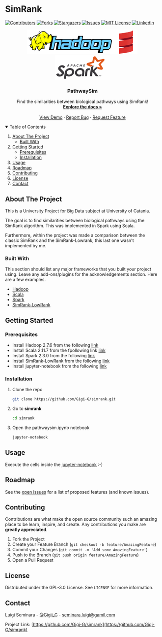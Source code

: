 # SimRank

[![Contributors][contributors-shield]][contributors-url]
[![Forks][forks-shield]][forks-url]
[![Stargazers][stars-shield]][stars-url]
[![Issues][issues-shield]][issues-url]
[![MIT License][license-shield]][license-url]
[![LinkedIn][linkedin-shield]][linkedin-url]



<p align="center">
  <a href="https://github.com/Gigi-G/simrank" target="_blank">
    <img src="img/Hadoop.png" width="280" height="80"><img src="img/Scala.png" width="80" height="80"><img src="img/Spark.png" width="180" height="80">
  </a>


  <h3 align="center">PathwaySim</h3>

  <p align="center">
    Find the similarities between biological pathways using SimRank!
    <br />
    <a href="https://github.com/Gigi-G/simrank"><strong>Explore the docs »</strong></a>
    <br />
    <br />
    <a href="https://github.com/Gigi-G/simrank">View Demo</a>
    ·
    <a href="https://github.com/Gigi-G/simrank/issues">Report Bug</a>
    ·
    <a href="https://github.com/Gigi-G/simrank/issues">Request Feature</a>
  </p>




<details open="open">
  <summary>Table of Contents</summary>
  <ol>
    <li>
      <a href="#about-the-project">About The Project</a>
      <ul>
        <li><a href="#built-with">Built With</a></li>
      </ul>
    </li>
    <li>
      <a href="#getting-started">Getting Started</a>
      <ul>
        <li><a href="#prerequisites">Prerequisites</a></li>
        <li><a href="#installation">Installation</a></li>
      </ul>
    </li>
    <li><a href="#usage">Usage</a></li>
    <li><a href="#roadmap">Roadmap</a></li>
    <li><a href="#contributing">Contributing</a></li>
    <li><a href="#license">License</a></li>
    <li><a href="#contact">Contact</a></li>
  </ol>
</details>



## About The Project

This is a University Project for Big Data subject at University of Catania.

The goal is to find similarities between biological pathways using the SimRank algorithm. This was implemented in Spark using Scala.

Furthermore, within the project was made a comparison between the classic SimRank and the SimRank-Lowrank, this last one wasn't implemented by me.



### Built With

This section should list any major frameworks that you built your project using. Leave any add-ons/plugins for the acknowledgements section. Here are a few examples.
* [Hadoop](https://hadoop.apache.org/)
* [Scala](https://www.scala-lang.org/)
* [Spark](https://spark.apache.org/)
* [SimRank-LowRank](https://github.com/amkatrutsa/SimRankLowrank)



## Getting Started

### Prerequisites

* Install Hadoop 2.7.6 from the following <a href="http://www.apache.org/dyn/closer.cgi/hadoop/common/hadoop-2.7.6/hadoop-2.7.6.tar.gz" target="_blank">link</a>
* Install Scala 2.11.7 from the fpollowing link <a href="https://www.scala-lang.org/download/2.11.7.html" target="_blank">link</a>
* Install Spark 2.3.0 from the following <a href="https://www.apache.org/dyn/closer.lua/spark/spark-2.3.0/spark-2.3.0-bin-hadoop2.7.tgz" target="_blank">link</a>
* Install SimRank-LowRank from the following <a href="https://github.com/amkatrutsa/SimRankLowrank" target="_blank">link</a>
* Install jupyter-notebook from the following <a href="https://jupyter.org/" target="_blank">link</a>



### Installation

1. Clone the repo
   ```sh
   git clone https://github.com/Gigi-G/simrank.git
   ```
2. Go to **simrank**
   ```sh
   cd simrank
   ```
3. Open the pathwaysim.ipynb notebook
   ```sh
   jupyter-notebook
   ```



## Usage

Execute the cells inside the <a href="https://github.com/Gigi-G/simrank/blob/main/pathwaysim.ipynb">jupyter-notebook</a> :-)



## Roadmap

See the [open issues](https://github.com/Gigi-G/simrank/issues) for a list of proposed features (and known issues).




## Contributing

Contributions are what make the open source community such an amazing place to be learn, inspire, and create. Any contributions you make are **greatly appreciated**.

1. Fork the Project
2. Create your Feature Branch (`git checkout -b feature/AmazingFeature`)
3. Commit your Changes (`git commit -m 'Add some AmazingFeature'`)
4. Push to the Branch (`git push origin feature/AmazingFeature`)
5. Open a Pull Request




## License

Distributed under the GPL-3.0 License. See `LICENSE` for more information.




## Contact

Luigi Seminara - [@Gigii_G](https://telegram.me/Gigii_G) - seminara.luigi@gamil.com

Project Link: [https://github.com/Gigi-G/simrank](https://github.com/Gigi-G/simrank)






[contributors-shield]: https://img.shields.io/github/contributors/Gigi-G/simrank.svg?style=for-the-badge
[contributors-url]: https://github.com/Gigi-G/simrank/graphs/contributors
[forks-shield]: https://img.shields.io/github/forks/Gigi-G/simrank.svg?style=for-the-badge
[forks-url]: https://github.com/Gigi-G/simrank/network/members
[stars-shield]: https://img.shields.io/github/stars/Gigi-G/simrank.svg?style=for-the-badge
[stars-url]: https://github.com/Gigi-G/simrank/stargazers
[issues-shield]: https://img.shields.io/github/issues/Gigi-G/simrank.svg?style=for-the-badge
[issues-url]: https://github.com/Gigi-G/simrank/issues
[license-shield]: https://img.shields.io/github/license/Gigi-G/simrank.svg?style=for-the-badge
[license-url]: https://github.com/Gigi-G/simrank/blob/master/LICENSE
[linkedin-shield]: https://img.shields.io/badge/-LinkedIn-black.svg?style=for-the-badge&logo=linkedin&colorB=555
[linkedin-url]: https://it.linkedin.com/in/luigi-seminara-3bb2a2204
[product-screenshot]: images/screenshot.png
